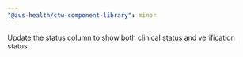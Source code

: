 ```yaml
---
"@zus-health/ctw-component-library": minor
---
```


Update the status column to show both clinical status and verification status.
